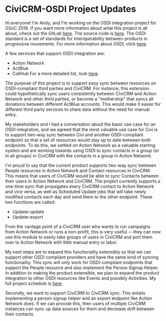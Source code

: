 # CiviCRM-OSDI Project Updates

Hi everyone! I'm Andy, and I'm working on the OSDI integration project for GSoC 2018. If you want more information about what this project is all about, check out the GitLab [here](https://lab.civicrm.org/everykittysdaydream/CiviCRM-OSDI). The source code is [here](https://github.com/4ndygu/civicrm_osdi/tree/pipeline). The OSDI standard is a set of standards for interoperability between products in progressive movements. For more information about OSDI, click [here](http://opensupporter.github.io/osdi-docs/).

A few services that support OSDI integration are:
- Action Network
- ActBlue
- CallHub
For a more detailed list, look [here](http://opensupporter.org/).

The purpose of this project is to support easy sync between resources on OSDI-compliant third parties and CiviCRM. For instance, this extension could hypothetically sync users consistently between CiviCRM and Action Network and other third parties, or become a "mothership" that syncs all donations between different ActBlue accounts. This would make it easier for different third party services to share data without the need for manual entry.

My stakeholders and I had a conversation about the basic use case for an OSDI integration, and we agreed that the most valuable use case for Civi is to support two-way sync between Civi and another OSDI-compliant endpoint so that a set of resources would stay up to date between both endpoints. To do this, we settled on Action Network as a valuable starting system and are working towards using OSDI to sync contacts in a group (or in all groups) in CiviCRM with the contacts in a group in Action Network.

I'm proud to say that the current product supports two-way sync between People resources in Action Network and Contact resources in CiviCRM. This means that users of CiviCRM would be able to sync Contacts between their users in Action Network and CiviCRM. The project currently supports a one-time sync that propagates every CiviCRM contact to Action Network and vice versa, as well as Scheduled Update jobs that will take newly modified contacts each day and send them to the other endpoint. These two functions are called:

- Updater.update
- Updater.export

 From the vantage point of a CiviCRM user who wants to run campaigns from Action Network or runs a non-profit, this is very useful -- they can now use this module to easily take groups of users in CiviCRM and port them over to Action Network with little manual entry or labor.

My next steps are to expand this functionality extensibly so that we can support other OSDI compliant providers and have the same kind of syncing functionality. This sync will only work for OSDI-compliant endpoints that support the People resource and also implement the Person Signup Helper. In addition to making the product extensible, we plan to expand the product integration to other OSDI resources like Events and possibly Activities. My full project schedule is [here](https://docs.google.com/document/d/1EKpw9utQs0l8kPT_cCEmm_RE82CSHBaCg53vIOdbFuw). 

Secondly, we want to support CiviCRM to CiviCRM sync. This entails implementing a person signup helper and an export endpoint like Action Network does. If we can provide this, then users of multiple CiviCRM instances can sync up data sources for them and decrease drift between their contacts.
